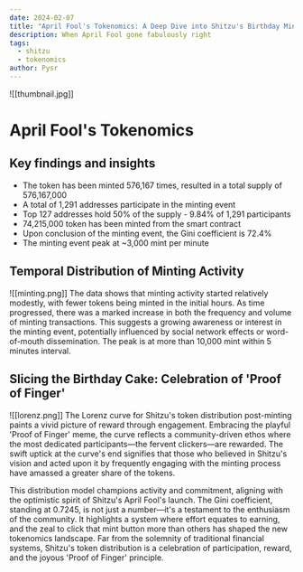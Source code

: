 ```yaml
---
date: 2024-02-07
title: "April Fool's Tokenomics: A Deep Dive into Shitzu's Birthday Minting Fiesta"
description: When April Fool gone fabulously right
tags:
  - shitzu
  - tokenomics
author: Pysr
---
```

![[thumbnail.jpg]]
# April Fool's Tokenomics

## Key findings and insights

- The token has been minted 576,167 times, resulted in a total supply of 576,167,000
- A total of 1,291 addresses participate in the minting event
- Top 127 addresses hold 50% of the supply - 9.84% of 1,291 participants
- 74,215,000 token has been minted from the smart contract
- Upon conclusion of the minting event, the Gini coefficient is 72.4%
- The minting event peak at ~3,000 mint per minute

## Temporal Distribution of Minting Activity

![[minting.png]]
The data shows that minting activity started relatively modestly, with fewer tokens being minted in the initial hours. As time progressed, there was a marked increase in both the frequency and volume of minting transactions. This suggests a growing awareness or interest in the minting event, potentially influenced by social network effects or word-of-mouth dissemination. The peak is at more than 10,000 mint within 5 minutes interval. 

## Slicing the Birthday Cake: Celebration of 'Proof of Finger'
![[lorenz.png]]
The Lorenz curve for Shitzu's token distribution post-minting paints a vivid picture of reward through engagement. Embracing the playful 'Proof of Finger' meme, the curve reflects a community-driven ethos where the most dedicated participants—the fervent clickers—are rewarded. The swift uptick at the curve's end signifies that those who believed in Shitzu's vision and acted upon it by frequently engaging with the minting process have amassed a greater share of the tokens.

This distribution model champions activity and commitment, aligning with the optimistic spirit of Shitzu's April Fool's launch. The Gini coefficient, standing at 0.7245, is not just a number—it's a testament to the enthusiasm of the community. It highlights a system where effort equates to earning, and the zeal to click that mint button more than others has shaped the new tokenomics landscape. Far from the solemnity of traditional financial systems, Shitzu's token distribution is a celebration of participation, reward, and the joyous 'Proof of Finger' principle.

